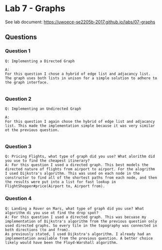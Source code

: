 # Lab 7 - Graphs


See lab document: <https://uwoece-se2205b-2017.github.io/labs/07-graphs>


## Questions



### Question 1
```
Q: Implementing a Directed Graph

A: 
For this question I chose a hybrid of edge list and adjacancy list. The graph uses both lists in unison for a simple solution to adhere to the graph interface.

```



### Question 2
```
Q: Implementing an Undirected Graph

A: 
For this question I again chose the hybrid of edge list and adjacancy list. This made the implementation simple because it was very similar ot the previous question.


```

### Question 3 
```
Q: Pricing Flights, what type of graph did you use? What alorithm did you use to find the cheapest itinerary?
A: For this question I used a directed graph. This best models the directed nature of flights from airport to airport. For the alogrithm I used Dijkstra's algorithm. This was used on each node in the constructor to find all of the shortest paths from each node, and then the results were put into a list for fast lookup in FlightShopper#price(Airport to, Airport from).
```


### Question 4
```
Q: Landing a Rover on Mars, what type of graph did you use? What algorithm di you use ot find the drop spot?
A: For this question I used a directed graph. This was becuase my implementation of Dijkstra's algorithm from the previous question only used directed graphs. So every tile in the topography was connected in both directions (to and from).  
As previously stated, I used Dijkstra's algorithm. I already had an implementation available from the previous question. A better choice likely would have been the Floyd-Warshall algorithm. 


```